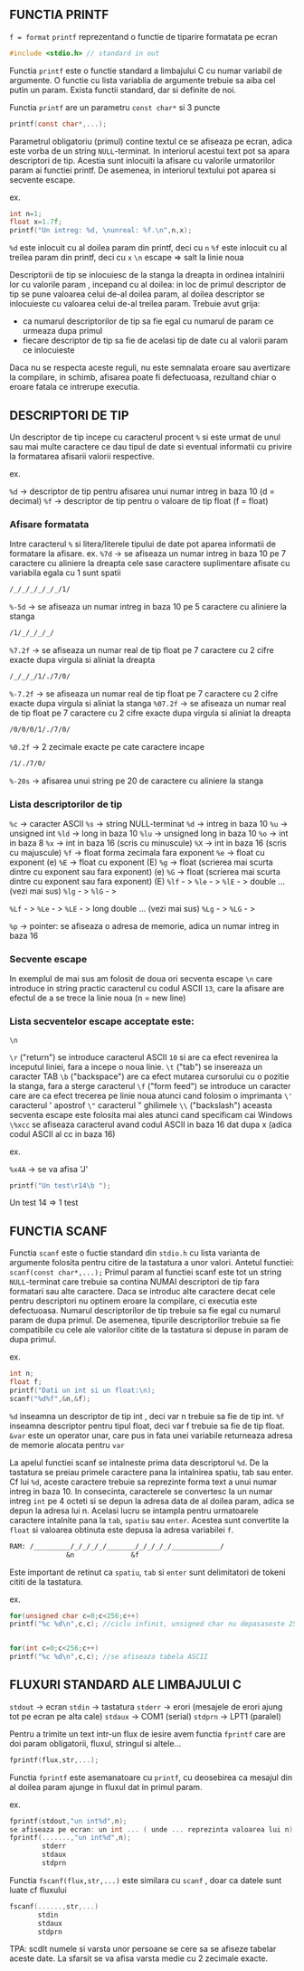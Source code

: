 ## FUNCTIA PRINTF

```f = format```
```printf``` reprezentand o functie de tiparire formatata pe ecran
```c
#include <stdio.h> // standard in out
```
Functia ```printf``` este o functie standard a limbajului C cu numar variabil de argumente. O functie cu  lista variablia de argumente trebuie sa aiba cel putin un param. Exista functii standard, dar si definite de noi.

Functia ```printf``` are un parametru ```const char*``` si 3 puncte
```c
printf(const char*,...);
```
Parametrul obligatoriu (primul) contine textul ce se afiseaza pe ecran, adica este vorba de un string ```NULL```-terminat. In interiorul acestui text pot sa apara descriptori de tip. Acestia sunt inlocuiti la afisare cu valorile urmatorilor param ai functiei printf. De asemenea, in interiorul textului pot aparea si secvente escape.

ex.
```c
int n=1;
float x=1.7f;
printf("Un intreg: %d, \nunreal: %f.\n",n,x);
```
```%d``` este inlocuit cu al doilea param din printf, deci cu ```n```
```%f``` este inlocuit cu al treilea param din printf, deci cu ```x``` 
```\n``` escape => salt la linie noua

Descriptorii de tip se inlocuiesc de la stanga la dreapta in ordinea intalnirii lor cu valorile param , incepand cu al doilea: in loc de primul descriptor de tip se pune valoarea celui de-al doilea param, al doilea descriptor se inlocuieste cu valoarea celui de-al treilea param. 
Trebuie avut grija:
- ca numarul descriptorilor de tip sa fie egal cu numarul de param ce urmeaza dupa primul
- fiecare descriptor de tip sa fie de acelasi tip de date cu al valorii param ce inlocuieste

Daca nu se respecta aceste reguli, nu este semnalata eroare sau avertizare la compilare, in schimb, afisarea poate fi defectuoasa, rezultand chiar o eroare fatala ce intrerupe executia.

## DESCRIPTORI DE TIP

Un descriptor de tip incepe cu caracterul procent ```%``` si este urmat de unul sau mai multe caractere ce dau tipul de date si eventual informatii cu privire la formatarea afisarii valorii respective.

ex.

```%d``` -> descriptor de tip pentru afisarea unui numar intreg in baza 10 (d = decimal)
```%f``` -> descriptor de tip pentru o valoare de tip float (f = float)

### Afisare formatata
Intre caracterul ```%``` si litera/literele tipului de date pot aparea informatii de formatare la afisare.
ex.
```%7d``` -> se afiseaza un numar intreg in baza 10 pe 7 caractere cu aliniere la dreapta cele sase caractere suplimentare afisate cu variabila egala cu 1 sunt spatii
```txt
/_/_/_/_/_/_/1/
```
```%-5d``` -> se afiseaza un numar intreg in baza 10 pe 5 caractere cu aliniere la stanga
```txt
/1/_/_/_/_/
```
```%7.2f``` -> se afiseaza un numar real de tip float pe 7 caractere cu 2 cifre exacte dupa virgula si aliniat la dreapta
```txt
/_/_/_/1/./7/0/
```
```%-7.2f``` -> se afiseaza un numar real de tip float pe 7 caractere cu 2 cifre exacte dupa virgula si aliniat la stanga
```%07.2f``` -> se afiseaza un numar real de tip float pe 7 caractere cu 2 cifre exacte dupa virgula si aliniat la dreapta
```txt
/0/0/0/1/./7/0/
```
```%0.2f``` -> 2 zecimale exacte pe cate caractere incape
```txt
/1/./7/0/
```
```%-20s``` -> afisarea unui string pe 20 de caractere cu aliniere la stanga

### Lista descriptorilor de tip
```%c``` -> caracter ASCII
```%s``` -> string NULL-terminat
```%d``` -> intreg in baza 10
```%u``` -> unsigned int
```%ld``` -> long in baza 10
```%lu``` -> unsigned long in baza 10
```%o``` -> int in baza 8
```%x``` -> int in baza 16 (scris cu minuscule)
```%X``` -> int in baza 16 (scris cu majuscule)
```%f``` -> float forma zecimala fara exponent
```%e``` -> float cu exponent (e)
```%E``` -> float cu exponent (E)
```%g``` -> float (scrierea mai scurta dintre cu exponent sau fara exponent) (e)
```%G``` -> float (scrierea mai scurta dintre cu exponent sau fara exponent) (E)
```%lf``` - >
```%le``` - >
```%lE``` - > double ... (vezi mai sus)
```%lg``` - >
```%lG``` - >

```%Lf``` - >
```%Le``` - >
```%LE``` - > long double ... (vezi mai sus)
```%Lg``` - >
```%LG``` - >

```%p``` -> pointer: se afiseaza o adresa de memorie, adica un numar intreg in baza 16

### Secvente escape
In exemplul de mai sus am folosit de doua ori secventa escape ```\n``` care introduce in string practic caracterul cu codul ASCII ```13```, care la afisare are efectul de a se trece la linie noua (n = new line)

### Lista secventelor escape acceptate este:
```\n```

```\r``` ("return") se introduce caracterul ASCII ```10``` si are ca efect revenirea la inceputul liniei, fara a incepe o noua linie.
```\t``` ("tab") se insereaza un caracter TAB
```\b``` ("backspace") are ca efect mutarea cursorului cu o pozitie la stanga, fara a sterge caracterul
```\f``` ("form feed") se introduce un caracter care are ca efect trecerea pe linie noua atunci cand folosim o imprimanta
```\'``` caracterul ' apostrof
```\"``` caracterul " ghilimele
```\\``` ("backslash") aceasta secventa escape este folosita mai ales atunci cand specificam cai Windows
```\%xcc``` se afiseaza caracterul avand codul ASCII in baza 16 dat dupa x (adica codul ASCII al cc in baza 16)

ex.
 
```%x4A``` -> se va afisa 'J'
```c
printf("Un test\r14\b ");
```
Un test
14
=>
1  test

## FUNCTIA SCANF    

Functia ```scanf``` este o fuctie standard din ```stdio.h``` cu lista varianta de argumente folosita pentru citire de la tastatura a unor valori.
Antetul functiei: ```scanf(const char*,...);```
Primul param al functiei scanf este tot un string ```NULL```-terminat care trebuie sa contina NUMAI descriptori de tip fara formatari sau alte caractere. Daca se introduc alte caractere decat cele pentru descriptori nu optinem eroare la compilare, ci executia este defectuoasa. Numarul descriptorilor de tip trebuie sa fie egal cu numarul param de dupa primul. De asemenea, tipurile descriptorilor trebuie sa fie compatibile cu cele ale valorilor citite  de la tastatura si depuse in param de dupa primul.

ex.
```c
int n;
float f;
printf("Dati un int si un float:\n);
scanf("%d%f",&n,&f);
```

```%d``` inseamna un descriptor de tip int , deci var n trebuie sa fie de tip int.
```%f``` inseamna descriptor pentru tipul float, deci var f trebuie sa fie de tip float.
```&var``` este un operator unar, care pus in fata unei variabile returneaza adresa de memorie alocata pentru ```var```

La apelul functiei scanf se intalneste prima data descriptorul ```%d```. De la tastatura se preiau primele caractere pana la intalnirea spatiu, tab sau enter. Cf lui ```%d```, aceste caractere trebuie sa reprezinte forma text a unui numar intreg in baza 10. In consecinta, caracterele se convertesc la un numar intreg ```int``` pe 4 octeti si se depun la adresa data de al doilea param, adica se depun la adresa lui n. Acelasi lucru se intampla pentru urmatoarele caractere intalnite pana la ```tab```, ```spatiu``` sau ```enter```. Acestea sunt convertite la ```float``` si valoarea obtinuta este depusa la adresa variabilei ```f```.
```txt
RAM: /_________/_/_/_/_/_______/_/_/_/_/____________/
              &n              &f
```
Este important de retinut ca ```spatiu```, ```tab``` si ```enter``` sunt delimitatori de tokeni cititi de la tastatura.

ex.
```c
for(unsigned char c=0;c<256;c++)
printf("%c %d\n",c,c); //ciclu infinit, unsigned char nu depasaseste 255


for(int c=0;c<256;c++)
printf("%c %d\n",c,c); //se afiseaza tabela ASCII
```

## FLUXURI STANDARD ALE LIMBAJULUI C

```stdout``` -> ecran 
```stdin``` -> tastatura
```stderr``` -> erori (mesajele de erori ajung tot pe ecran pe alta cale)
```stdaux``` -> COM1 (serial)
```stdprn``` -> LPT1 (paralel)

Pentru a trimite un text intr-un flux de iesire avem functia ```fprintf``` care are doi param obligatorii, fluxul, stringul si altele...
```c
fprintf(flux,str,...);
```
Functia ```fprintf``` este asemanatoare cu ```printf```, cu deosebirea ca mesajul din al doilea param ajunge in fluxul dat in primul param.

ex.
```c
fprintf(stdout,"un int%d",n);
se afiseaza pe ecran: un int ... ( unde ... reprezinta valoarea lui n)
fprintf(.......,"un int%d",n);
        stderr
        stdaux
        stdprn
```
Functia ```fscanf(flux,str,...)``` este similara cu ```scanf``` , doar ca datele sunt luate cf fluxului
```c
fscanf(......,str,...)
       stdin
       stdaux
       stdprn
```
TPA:
scdlt numele si varsta unor persoane se cere sa se afiseze tabelar aceste date. La sfarsit se va afisa varsta medie cu 2 zecimale exacte.
